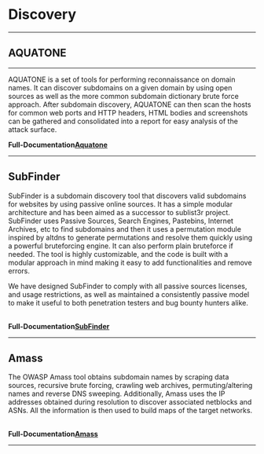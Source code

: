 <h1><Strong>Discovery</strong></h1>
<hr>
<h2> AQUATONE </h2>
<hr>
<p><bold>AQUATONE is a set of tools for performing reconnaissance on domain names. It can discover subdomains on a given domain by using open sources as well as the more common subdomain dictionary brute force approach. After subdomain discovery, AQUATONE can then scan the hosts for common web ports and HTTP headers, HTML bodies and screenshots can be gathered and consolidated into a report for easy analysis of the attack surface.
<br></p>
 <strong>Full-Documentation<a href="https://github.com/michenriksen/aquatone">Aquatone</a></strong>
<br>
<hr>
<h2>SubFinder</h2>
<p>SubFinder is a subdomain discovery tool that discovers valid subdomains for websites by using passive online sources. It has a simple modular architecture and has been aimed as a successor to sublist3r project. SubFinder uses Passive Sources, Search Engines, Pastebins, Internet Archives, etc to find subdomains and then it uses a permutation module inspired by altdns to generate permutations and resolve them quickly using a powerful bruteforcing engine. It can also perform plain bruteforce if needed. The tool is highly customizable, and the code is built with a modular approach in mind making it easy to add functionalities and remove errors.

We have designed SubFinder to comply with all passive sources licenses, and usage restrictions, as well as maintained a consistently passive model to make it useful to both penetration testers and bug bounty hunters alike.<br>
 </p>
 <br><strong>Full-Documentation<a href="https://github.com/subfinder/subfinder">SubFinder</a></strong>
<hr>
<h2>Amass</h2>
<p>The OWASP Amass tool obtains subdomain names by scraping data sources, recursive brute forcing, crawling web archives, permuting/altering names and reverse DNS sweeping. Additionally, Amass uses the IP addresses obtained during resolution to discover associated netblocks and ASNs. All the information is then used to build maps of the target networks.</p><br>
 <strong>Full-Documentation<a href="https://github.com/OWASP/Amass">Amass</a></strong>
<hr>

